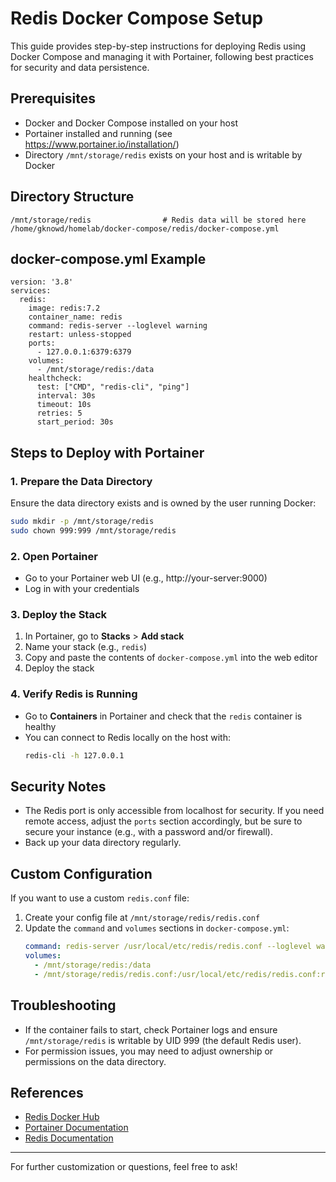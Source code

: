 # Redis Docker Compose Setup

This guide provides step-by-step instructions for deploying Redis using Docker Compose and managing it with Portainer, following best practices for security and data persistence.

## Prerequisites
- Docker and Docker Compose installed on your host
- Portainer installed and running (see https://www.portainer.io/installation/)
- Directory `/mnt/storage/redis` exists on your host and is writable by Docker

## Directory Structure
```
/mnt/storage/redis                # Redis data will be stored here
/home/gknowd/homelab/docker-compose/redis/docker-compose.yml
```

## docker-compose.yml Example
```
version: '3.8'
services:
  redis:
    image: redis:7.2
    container_name: redis
    command: redis-server --loglevel warning
    restart: unless-stopped
    ports:
      - 127.0.0.1:6379:6379
    volumes:
      - /mnt/storage/redis:/data
    healthcheck:
      test: ["CMD", "redis-cli", "ping"]
      interval: 30s
      timeout: 10s
      retries: 5
      start_period: 30s
```

## Steps to Deploy with Portainer

### 1. Prepare the Data Directory
Ensure the data directory exists and is owned by the user running Docker:
```bash
sudo mkdir -p /mnt/storage/redis
sudo chown 999:999 /mnt/storage/redis
```

### 2. Open Portainer
- Go to your Portainer web UI (e.g., http://your-server:9000)
- Log in with your credentials

### 3. Deploy the Stack
1. In Portainer, go to **Stacks** > **Add stack**
2. Name your stack (e.g., `redis`)
3. Copy and paste the contents of `docker-compose.yml` into the web editor
4. Deploy the stack

### 4. Verify Redis is Running
- Go to **Containers** in Portainer and check that the `redis` container is healthy
- You can connect to Redis locally on the host with:
  ```bash
  redis-cli -h 127.0.0.1
  ```

## Security Notes
- The Redis port is only accessible from localhost for security. If you need remote access, adjust the `ports` section accordingly, but be sure to secure your instance (e.g., with a password and/or firewall).
- Back up your data directory regularly.

## Custom Configuration
If you want to use a custom `redis.conf` file:
1. Create your config file at `/mnt/storage/redis/redis.conf`
2. Update the `command` and `volumes` sections in `docker-compose.yml`:
   ```yaml
   command: redis-server /usr/local/etc/redis/redis.conf --loglevel warning
   volumes:
     - /mnt/storage/redis:/data
     - /mnt/storage/redis/redis.conf:/usr/local/etc/redis/redis.conf:ro
   ```

## Troubleshooting
- If the container fails to start, check Portainer logs and ensure `/mnt/storage/redis` is writable by UID 999 (the default Redis user).
- For permission issues, you may need to adjust ownership or permissions on the data directory.

## References
- [Redis Docker Hub](https://hub.docker.com/_/redis)
- [Portainer Documentation](https://docs.portainer.io/)
- [Redis Documentation](https://redis.io/docs/)

---

For further customization or questions, feel free to ask!
